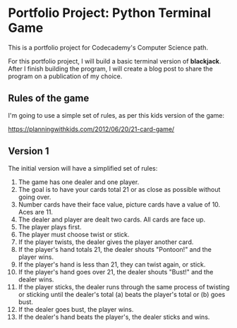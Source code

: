# Portfolio Project: Python Terminal Game

This is a portfolio project for Codecademy's Computer Science path.

For this portfolio project, I will build a basic terminal version of **blackjack**. After I finish building the program, I will create a blog post to share the program on a publication of my choice.

## Rules of the game

I'm going to use a simple set of rules, as per this kids version of the game:

https://planningwithkids.com/2012/06/20/21-card-game/

## Version 1

The initial version will have a simplified set of rules:

1. The game has one dealer and one player.
2. The goal is to have your cards total 21 or as close as possible without going over.
3. Number cards have their face value, picture cards have a value of 10. Aces are 11.
4. The dealer and player are dealt two cards. All cards are face up.
5. The player plays first.
6. The player must choose twist or stick.
7. If the player twists, the dealer gives the player another card. 
8. If the player's hand totals 21, the dealer shouts "Pontoon!" and the player wins.
9. If the player's hand is less than 21, they can twist again, or stick.
10. If the player's hand goes over 21, the dealer shouts "Bust!" and the dealer wins.
11. If the player sticks, the dealer runs through the same process of twisting or sticking until the dealer's total (a) beats the player's total or (b) goes bust. 
12. If the dealer goes bust, the player wins.
13. If the dealer's hand beats the player's, the dealer sticks and wins.
